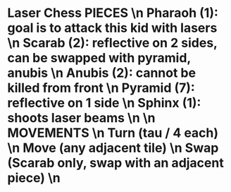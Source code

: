 # Laser Chess PIECES \n Pharaoh (1): goal is to attack this kid with lasers \n Scarab (2): reflective on 2 sides, can be swapped with pyramid, anubis \n Anubis (2): cannot be killed from front \n Pyramid (7): reflective on 1 side \n Sphinx (1): shoots laser beams \n \n MOVEMENTS \n Turn (tau / 4 each) \n Move (any adjacent tile) \n Swap (Scarab only, swap with an adjacent piece) \n 
